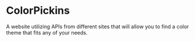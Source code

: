 # ColorPickins
A website utilizing APIs from different sites that will allow you to find a color theme that fits any of your needs.
